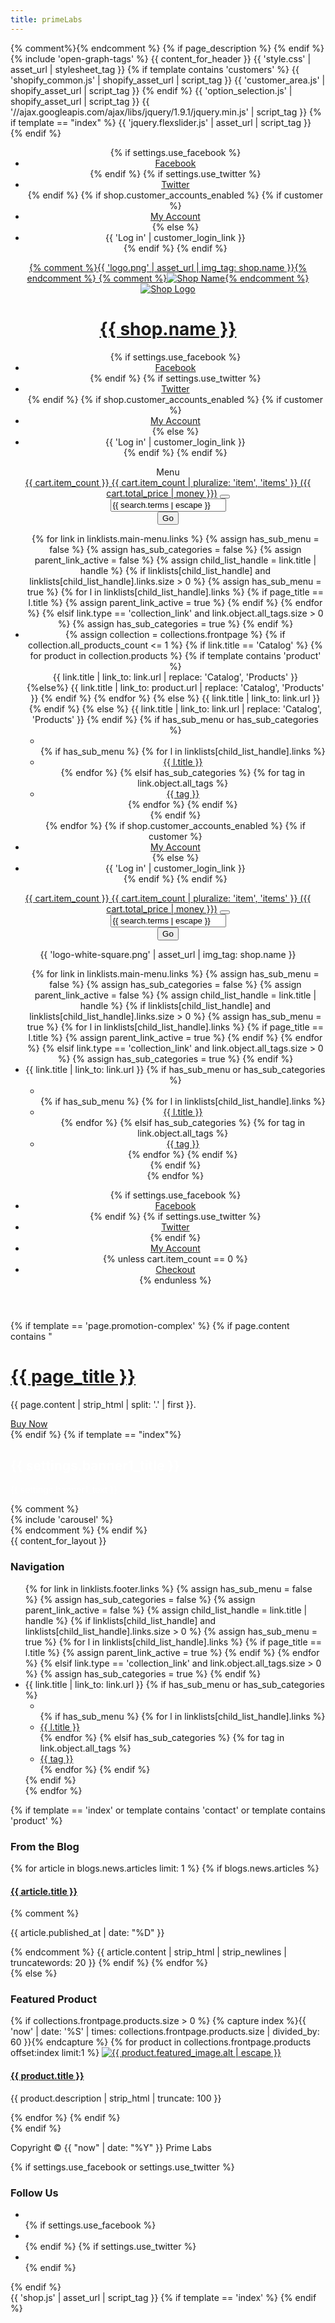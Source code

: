 ```yaml
---
title: primeLabs
---
```

<!doctype html> <!--[if lt IE 7]><html class="no-js lt-ie9 lt-ie8 lt-ie7" lang="en"> <![endif]--> <!--[if IE 7]><html class="no-js lt-ie9 lt-ie8" lang="en"> <![endif]--> <!--[if IE 8]><html class="no-js lt-ie9" lang="en"> <![endif]--> {% comment%}<!--[if IE 9 ]><html class="ie9 no-js"> <![endif]-->{% endcomment %} <!--[if (gt IE 9)|!(IE)]><!--> <html class="no-js"> <!--<![endif]--> <head> <meta charset="utf-8" /> <!--[if IE]><meta http-equiv='X-UA-Compatible' content='IE=edge,chrome=1' /><![endif]--> <title> {% if template == 'index' %}{% if page_title contains 'Welcome' %}{{ shop.name }} &ndash; Welcome{% else %}{{ page_title }}{% endif %}{% elsif template == '404' %}Page Not Found{% elsif page_title contains shop.name %}{{ page_title }}{% else %}{{ page_title }} &ndash; {{ shop.name }}{% endif %} </title> {% if page_description %} <meta name="description" content="{{ page_description }}" /> {% endif %} <link rel="canonical" href="{{ canonical_url }}" /> <meta name="viewport" content="width=device-width, initial-scale=1.0"> {% include 'open-graph-tags' %} <!-- For third-generation iPad with high-resolution Retina display: --> <link rel="apple-touch-icon-precomposed" href="{{ 'apple-touch-icon-precomposed.png' | asset_url }}"> <link rel="shortcut icon" href="{{ 'favicon.ico' | asset_url }}" type="image/x-icon" /> <link rel="shortcut icon" href="{{ 'favicon-x16.png' | asset_url }}" type="image/x-icon" /> {{ content_for_header }} {{ 'style.css' | asset_url | stylesheet_tag }} {% if template contains 'customers' %} {{ 'shopify_common.js' | shopify_asset_url | script_tag }} {{ 'customer_area.js'  | shopify_asset_url | script_tag }} {% endif %} <!--[if lt IE 8]> {{ 'json2.js' | shopify_asset_url | script_tag }} <![endif]--> {{ 'option_selection.js' | shopify_asset_url | script_tag }} {{ '//ajax.googleapis.com/ajax/libs/jquery/1.9.1/jquery.min.js' | script_tag }} <!--[if lt IE 10]> {{ 'ie-old.css' | asset_url | stylesheet_tag }} {{ '//html5shiv.googlecode.com/svn/trunk/html5.js' | script_tag }} <![endif]--> <!--[if IE]> {{ 'ie.css' | asset_url | stylesheet_tag }} <![endif]--> {% if template == "index" %} {{ 'jquery.flexslider.js' | asset_url | script_tag }}  {% endif %} </head> <body id="{{ page_title | handle }}" class="{% if customer %}customer-logged-in {% endif %}template-{{ template | replace: '.', ' ' | truncatewords: 1, '' | handle }}" > <!--[if lt IE 9]> <p class="chromeframe">You are using an <strong>outdated</strong> browser. Please <a href="http://browsehappy.com/">upgrade your browser</a>.</p> <![endif]--> <header> <div class="content"> <ul class="social" role="navigation"> {% if settings.use_facebook %}<li><i class="fa fa-facebook-square"></i><a target="_blank" href="http://{{ settings.fb_id | remove: 'http://'}}">Facebook</a></li>{% endif %} {% if settings.use_twitter %}<li><i class="fa fa-twitter"></i><a target="_blank" href="http://twitter.com/{{ settings.twitter_id }}">Twitter</a></li>{% endif %} {% if shop.customer_accounts_enabled %} {% if customer %} <li><i class="fa fa-user"></i><a href="/account">My Account</a></li> {% else %} <li><i class="fa fa-user"></i>{{ 'Log in' | customer_login_link }}</li> {% endif %} {% endif %} </ul> <div id="mainhead"> <a id="logo" href="/" role="banner"> {% comment %}{{ 'logo.png' | asset_url | img_tag: shop.name }}{% endcomment %} {% comment %}<img sizes="(max-width: 860px) 100%, (max-width: 1060px) 100%" srcset="{{ 'logo.png' | asset_url }} 400w, {{ 'logo-tablet.png' | asset_url }} 300wo" alt="Shop Name" />{% endcomment %} <picture> <!--[if IE 9]><video style="display: none;"><![endif]--> <source srcset="{{ 'logo-medium.png' | asset_url }}" media="(min-width: 961px)"> <source srcset="{{ 'logo-tablet.png' | asset_url }}" media="(min-width: 800px)"> <source srcset="{{ 'logo-tablet.png' | asset_url }}"> <!--[if IE 9]></video><![endif]--> <img srcset="{{ 'logo-medium.png' | asset_url }}" alt="Shop Logo"> </picture> </a><!-- #logo --> <h1 id="site-title"> <a href="/">{{ shop.name }}</a> </h1> <ul class="social" id="social-tablet" role="navigation"> {% if settings.use_facebook %}<li><i class="fa fa-facebook-square"></i><a target="_blank" href="http://{{ settings.fb_id | remove: 'http://'}}">Facebook</a></li>{% endif %} {% if settings.use_twitter %}<li><i class="fa fa-twitter"></i><a target="_blank" href="http://twitter.com/{{ settings.twitter_id }}">Twitter</a></li>{% endif %} {% if shop.customer_accounts_enabled %} {% if customer %} <li><i class="fa fa-user"></i><a href="/account">My Account</a></li> {% else %} <li><i class="fa fa-user"></i>{{ 'Log in' | customer_login_link }}</li> {% endif %} {% endif %} </ul> <nav data-responsive-comment-insert="afterbegin" data-responsive-comment-media="(min-width: 401px)" role="navigation"> <!-- <ul class="nav"> {% for link in linklists.main-menu.links %} {% assign has_sub_menu = false %} {% assign has_sub_categories = false %} {% assign parent_link_active = false %} {% assign child_list_handle = link.title | handle %} {% if linklists[child_list_handle] and linklists[child_list_handle].links.size > 0 %} {% assign has_sub_menu = true %} {% for l in linklists[child_list_handle].links %} {% if page_title == l.title %} {% assign parent_link_active = true %} {% endif %} {% endfor %} {% elsif link.type == 'collection_link' and link.object.all_tags.size > 0 %} {% assign has_sub_categories = true %} {% endif %} <li class="nav-item{% if forloop.first %} first{% elsif forloop.last %} last{% endif %}{% if link.active or parent_link_active %} active{% endif %}{% if has_sub_menu or has_sub_categories %} has-dropdown{% endif %}"> {% assign collection = collections.frontpage %} {% if collection.all_products_count <= 1 %} {% if link.title == 'Catalog' %} {% for product in collection.products %} {% if template contains 'product' %} <div class="hidden">{{ link.title | link_to: link.url | replace: 'Catalog', 'Products' }}</div> {%else%} {{ link.title | link_to: product.url | replace: 'Catalog', 'Products' }} {% endif %} {% endfor %} {% else %} {{ link.title | link_to: link.url }} {% endif %} {% else %} {{ link.title | link_to: link.url | replace: 'Catalog', 'Products' }} {% endif %} {% if has_sub_menu or has_sub_categories %} <ul class="sub-nav"> <li class="sub-nav-niblet"></li> {% if has_sub_menu %} {% for l in linklists[child_list_handle].links %} <li class="sub-nav-item{% if forloop.first %} first{% elsif forloop.last %} last{% endif %}{% if l.active %} active{% endif %}"> <a class="{% if forloop.first %}first{% elsif forloop.last %}last{% endif %}" href="{{ l.url }}">{{ l.title }}</a> </li> {% endfor %} {% elsif has_sub_categories %} {% for tag in link.object.all_tags %} <li class="sub-nav-item{% if forloop.first %} first{% elsif forloop.last %} last{% endif %}{% if current_tags contains tag %} active{% endif %}"> <a class="{% if forloop.first %}first{% elsif forloop.last %}last{% endif %}" href="{{ link.url }}/{{ tag | handle }}">{{ tag }}</a> </li> {% endfor %} {% endif %} </ul> {% endif %} </li> {% endfor %} </ul> --> </nav> <div id="nav-mobile"> <div id="nav-mobile-button" ><i class="fa fa-bars"></i>Menu</div> <a class="checkout-link" href="/cart"><i class="fa fa-shopping-cart"></i><span>{{ cart.item_count }} {{ cart.item_count | pluralize: 'item', 'items' }} ({{ cart.total_price | money }})</span></a> <button id="search-tab" type="button"><i class="fa fa-search"></i></button> </div> <div id="mobile-menus"> <form action="/search" method="get" id="search-form" role="search"> <input type="hidden" name="type" value="product" /> <div class="search-box"> <input name="q" type="text" id="search-field" value="{{ search.terms | escape }}" /> <i class="fa fa-search"></i> </div> <input type="submit" id="search-submit" value="Go" /> </form> <div id="mobile-nav"> <ul class="nav"> {% for link in linklists.main-menu.links %} {% assign has_sub_menu = false %} {% assign has_sub_categories = false %} {% assign parent_link_active = false %} {% assign child_list_handle = link.title | handle %} {% if linklists[child_list_handle] and linklists[child_list_handle].links.size > 0 %} {% assign has_sub_menu = true %} {% for l in linklists[child_list_handle].links %} {% if page_title == l.title %} {% assign parent_link_active = true %} {% endif %} {% endfor %} {% elsif link.type == 'collection_link' and link.object.all_tags.size > 0 %} {% assign has_sub_categories = true %} {% endif %} <li class="nav-item{% if forloop.first %} first{% elsif forloop.last %} last{% endif %}{% if link.active or parent_link_active %} active{% endif %}{% if has_sub_menu or has_sub_categories %} has-dropdown{% endif %}"> {% assign collection = collections.frontpage %} {% if collection.all_products_count <= 1 %} {% if link.title == 'Catalog' %} {% for product in collection.products %} {% if template contains 'product' %} <div class="hidden">{{ link.title | link_to: link.url | replace: 'Catalog', 'Products' }}</div> {%else%} {{ link.title | link_to: product.url | replace: 'Catalog', 'Products' }} {% endif %} {% endfor %} {% else %} {{ link.title | link_to: link.url }} {% endif %} {% else %} {{ link.title | link_to: link.url | replace: 'Catalog', 'Products' }} {% endif %} {% if has_sub_menu or has_sub_categories %} <ul class="sub-nav"> <li class="sub-nav-niblet"></li> {% if has_sub_menu %} {% for l in linklists[child_list_handle].links %} <li class="sub-nav-item{% if forloop.first %} first{% elsif forloop.last %} last{% endif %}{% if l.active %} active{% endif %}"> <a class="{% if forloop.first %}first{% elsif forloop.last %}last{% endif %}" href="{{ l.url }}">{{ l.title }}</a> </li> {% endfor %} {% elsif has_sub_categories %} {% for tag in link.object.all_tags %} <li class="sub-nav-item{% if forloop.first %} first{% elsif forloop.last %} last{% endif %}{% if current_tags contains tag %} active{% endif %}"> <a class="{% if forloop.first %}first{% elsif forloop.last %}last{% endif %}" href="{{ link.url }}/{{ tag | handle }}">{{ tag }}</a> </li> {% endfor %} {% endif %} </ul> {% endif %} </li> {% endfor %} {% if shop.customer_accounts_enabled %} {% if customer %} <li><a href="/account">My Account</a></li> {% else %} <li>{{ 'Log in' | customer_login_link }}</li> {% endif %} {% endif %} </ul> </div> </div> <div id="shopbox"> <div class="shopbox-in"> <a class="checkout-link" href="/cart"><i class="fa fa-shopping-cart"></i><span>{{ cart.item_count }} {{ cart.item_count | pluralize: 'item', 'items' }} ({{ cart.total_price | money }})</span></a> <button id="search-tab" type="button"><i class="fa fa-search"></i></button> <form action="/search" method="get" id="search-form" role="search"> <input type="hidden" name="type" value="product" /> <div class="search-box"> <input name="q" type="text" id="search-field" value="{{ search.terms | escape }}" /> <i class="fa fa-search"></i> </div> <input type="submit" id="search-submit" value="Go" /> </form> </div> </div> </div> </div> <div id="nav-scroll"> <div class="content"> {{ 'logo-white-square.png' | asset_url | img_tag: shop.name }} <nav role="navigation"> <ul class="nav-scroll-main"> {% for link in linklists.main-menu.links %} {% assign has_sub_menu = false %} {% assign has_sub_categories = false %} {% assign parent_link_active = false %} {% assign child_list_handle = link.title | handle %} {% if linklists[child_list_handle] and linklists[child_list_handle].links.size > 0 %} {% assign has_sub_menu = true %} {% for l in linklists[child_list_handle].links %} {% if page_title == l.title %} {% assign parent_link_active = true %} {% endif %} {% endfor %} {% elsif link.type == 'collection_link' and link.object.all_tags.size > 0 %} {% assign has_sub_categories = true %} {% endif %} <li class="nav-item{% if forloop.first %} first{% elsif forloop.last %} last{% endif %}{% if link.active or parent_link_active %} active{% endif %}{% if has_sub_menu or has_sub_categories %} has-dropdown{% endif %}"> {{ link.title | link_to: link.url }} {% if has_sub_menu or has_sub_categories %} <ul class="sub-nav"> <li class="sub-nav-niblet"></li> {% if has_sub_menu %} {% for l in linklists[child_list_handle].links %} <li class="sub-nav-item{% if forloop.first %} first{% elsif forloop.last %} last{% endif %}{% if l.active %} active{% endif %}"> <a class="{% if forloop.first %}first{% elsif forloop.last %}last{% endif %}" href="{{ l.url }}">{{ l.title }}</a> </li> {% endfor %} {% elsif has_sub_categories %} {% for tag in link.object.all_tags %} <li class="sub-nav-item{% if forloop.first %} first{% elsif forloop.last %} last{% endif %}{% if current_tags contains tag %} active{% endif %}"> <a class="{% if forloop.first %}first{% elsif forloop.last %}last{% endif %}" href="{{ link.url }}/{{ tag | handle }}">{{ tag }}</a> </li> {% endfor %} {% endif %} </ul> {% endif %} </li> {% endfor %} </ul> </nav> <ul class="social" role="navigation"> {% if settings.use_facebook %}<li><i class="fa fa-facebook-square"></i><a href="http://{{ settings.fb_id | remove: 'http://'}}">Facebook</a></li>{% endif %} {% if settings.use_twitter %}<li><i class="fa fa-twitter"></i><a href="http://twitter.com/{{ settings.twitter_id }}">Twitter</a></li>{% endif %} <li><i class="fa fa-user"></i><a href="">My Account</a></li> {% unless cart.item_count == 0 %} <li><a id="nav-scroll-checkout-link" href="/cart"><i class="fa fa-shopping-cart"></i>Checkout</a></li> {% endunless %} </ul> </div> </div> </header> {% if template == 'page.promotion-complex' %} {% if page.content contains "<img" %} {% assign src = page.content | split: 'src="' %} {% assign src = src[1] | split: '"' | first | replace: '//cdn', 'http://cdn'; | replace: 'http:http://';, 'http://'; | remove: 'https:' %} {% endif %} {% if page.content contains "<a" %} {% assign srclink = page.content | split: '<a href="' %} {% assign srclink = srclink[1] | split: '"' | first %} {% endif %} <div style="background-image:url({{src}})" class="promohero"> <div class="content"> <div class="caption"> <h1><a href="{{ srclink }}">{{ page_title }}</a></h1> <p>{{ page.content | strip_html | split: '.' | first }}.</p> <a href="{{ srclink }}">Buy Now</a> </div> </div> </div> {% endif %} {% if template == "index"%} <div id="caro" data-responsive-comment-insert="afterbegin" data-responsive-comment-media="(min-width: 960px)" class="feature"> <!-- {% include 'carousel' %} --> </div><!-- .feature --> <div id="feature-tab"> <div class="content" {% if settings.banner1_tcolor %}style="@media only screen and (max-width: 460px) {background-color: white;}"{% endif %}> <div class="flex-caption-tab" {% if settings.banner1_tcolor %} style="color: white" {% endif %}> <h2>{{ settings.banner1_title }}</h2> <p>{{ settings.banner1_text }}</p> </div> </div> </div> {% comment %}<div  class="feature"> {% include 'carousel' %} </div><!-- .feature -->{% endcomment %} {% endif %} <div id="main" role="main"> <div class="content"> {{ content_for_layout }} </div> </div> <footer> <div class="content"> <div id="footer-main"> <div id="footer-logo"> <a href="{{shop.url}}"><img src="{{ 'footer-logo.png' | asset_url }}" alt=""></a> </div> <div class="nav-footer"> <h3>Navigation</h3> <ul role="navigation"> {% for link in linklists.footer.links %} {% assign has_sub_menu = false %} {% assign has_sub_categories = false %} {% assign parent_link_active = false %} {% assign child_list_handle = link.title | handle %} {% if linklists[child_list_handle] and linklists[child_list_handle].links.size > 0 %} {% assign has_sub_menu = true %} {% for l in linklists[child_list_handle].links %} {% if page_title == l.title %} {% assign parent_link_active = true %} {% endif %} {% endfor %} {% elsif link.type == 'collection_link' and link.object.all_tags.size > 0 %} {% assign has_sub_categories = true %} {% endif %} <li class="nav-item{% if forloop.first %} first{% elsif forloop.last %} last{% endif %}{% if link.active or parent_link_active %} active{% endif %}{% if has_sub_menu or has_sub_categories %} has-dropdown{% endif %}"> {{ link.title | link_to: link.url }} {% if has_sub_menu or has_sub_categories %} <ul class="sub-nav"> <li class="sub-nav-niblet"></li> {% if has_sub_menu %} {% for l in linklists[child_list_handle].links %} <li class="sub-nav-item{% if forloop.first %} first{% elsif forloop.last %} last{% endif %}{% if l.active %} active{% endif %}"> <a class="{% if forloop.first %}first{% elsif forloop.last %}last{% endif %}" href="{{ l.url }}">{{ l.title }}</a> </li> {% endfor %} {% elsif has_sub_categories %} {% for tag in link.object.all_tags %} <li class="sub-nav-item{% if forloop.first %} first{% elsif forloop.last %} last{% endif %}{% if current_tags contains tag %} active{% endif %}"> <a class="{% if forloop.first %}first{% elsif forloop.last %}last{% endif %}" href="{{ link.url }}/{{ tag | handle }}">{{ tag }}</a> </li> {% endfor %} {% endif %} </ul> {% endif %} </li> {% endfor %} </ul> </div> {% if template == 'index' or  template contains 'contact' or  template contains 'product' %} <div class="xtrafooter" id="blog-footer"> <h3>From the Blog</h3> <div class="footer-snippet"> {% for article in blogs.news.articles limit: 1 %} {% if blogs.news.articles %} <a href="{{ article.url }}"><h4>{{ article.title }}</h4></a> {% comment %}<p class="blog-article-date">{{ article.published_at | date: "%D" }}</p>{% endcomment %} <span>{{ article.content | strip_html | strip_newlines | truncatewords: 20 }}</span> {% endif %} {% endfor %} </div> </div> {% else %} <div class="xtrafooter" id="product-footer"> <h3>Featured Product</h3> <div class="footer-snippet"> {% if collections.frontpage.products.size > 0 %} {% capture index %}{{ 'now' | date: '%S' | times: collections.frontpage.products.size | divided_by: 60 }}{% endcapture %} {% for product in collections.frontpage.products offset:index limit:1 %} <a href="{{ product.url | within: collection }}"> <img src="{{ product.featured_image.src | product_img_url: 'small' }}" alt="{{ product.featured_image.alt | escape }}" /> </a> <div class="prodesc"> <a href="{{ product.url | within: collection }}"><h4>{{ product.title }}</h4></a> <p>{{ product.description | strip_html | truncate: 100 }}</p> </div> {% endfor %} {% endif %} </div> </div> {% endif %} </div> </div> <div id="copyright" > <div class="content"> <p role="contentinfo">Copyright &copy; {{ "now" | date: "%Y" }} Prime Labs</p> <div id="social-foot"> {% if settings.use_facebook or settings.use_twitter %} <h3>Follow Us</h3> <ul role="navigation"> <li><a href="mailto:"></a></li> {% if settings.use_facebook %}<li><a target="_blank" href="http://{{ settings.fb_id | remove: 'http://'}}"><i class="fa fa-facebook-square"></i></a></li>{% endif %} {% if settings.use_twitter %}<li><a target="_blank" href="http://twitter.com/{{ settings.twitter_id }}"><i class="fa fa-twitter-square"></i></a></li>{% endif %} </ul> {% endif %} </div> </div> </div> </footer> {{ 'shop.js'  | asset_url | script_tag }} {% if template == 'index' %} <script type="text/javascript"> // #respcomm[data-responsive-comment-media] should contain the commented out markup document.getElementById('caro').addEventListener('responsiveComment', function(e) { $('.flexslider').flexslider({ animation: "slide", controlNav: false }); }); </script> {% endif %} <script type="text/javascript"> $("#nav-mobile #search-tab").click(function(){ $("#mobile-nav").slideUp("fast", "linear"); $("#mobile-menus #search-form").slideToggle("fast", "linear"); $("#nav-mobile #search-tab").toggleClass('search-enabled'); }) $("#nav-mobile-button").click(function(){ $("#mobile-menus #search-form").slideUp("fast", "linear"); $("#nav-mobile #search-tab").removeClass('search-enabled'); $("#mobile-nav").slideToggle("fast", "linear"); }) $(".shopbox-in #search-tab").click(function(){ $(".shopbox-in #search-form").fadeToggle(0); $(".shopbox-in #search-tab").toggleClass('search-enabled'); }) $(document).ready(function () { $('#product-photo-thumbs a, a[rel="lightbox"], .blog-article img a').fluidbox(); }); var docH = $(document).height(); if (docH > 2000){ $('header').waypoint(function() { // $('#nav-scroll').toggleClass( 'stuck' ); $('#nav-scroll .content').slideToggle( 500 ); // $('#scrollnav').slideDown('slow'); }, { offset: '-300' }); $('footer').waypoint(function() { $('#nav-scroll .content').slideToggle( 500 ); }, { offset: '500' }); } </script> <script> // Set pixelRatio to 1 if the browser doesn't offer it up. var pixelRatio = !!window.devicePixelRatio ? window.devicePixelRatio : 1; $(window).on("load", function() { if (pixelRatio > 1) { $('img').each(function() { // Very naive replacement that assumes no dots in file names. $(this).attr('src', $(this).attr('src').replace("large.","grande.")); $(this).attr('src', $(this).attr('src').replace("medium.","large.")); $(this).attr('src', $(this).attr('src').replace("small.","medium.")); }); } }); </script> </body> </html>
